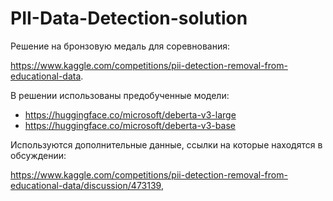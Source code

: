# PII-Data-Detection-solution
Решение на бронзовую медаль для соревнования:

https://www.kaggle.com/competitions/pii-detection-removal-from-educational-data.

В решении использованы предобученные модели:
* https://huggingface.co/microsoft/deberta-v3-large
* https://huggingface.co/microsoft/deberta-v3-base

Используются дополнительные данные, ссылки на которые находятся в обсуждении: 

https://www.kaggle.com/competitions/pii-detection-removal-from-educational-data/discussion/473139,
